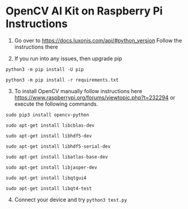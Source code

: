 # OpenCV AI Kit on Raspberry Pi Instructions

1. Go over to https://docs.luxonis.com/api/#python_version
  Follow the instructions there

2. If you run into any issues, then upgrade pip

```python3 -m pip install -U pip```

```python3 -m pip install -r requirements.txt```

3. To install OpenCV manually follow instructions here https://www.raspberrypi.org/forums/viewtopic.php?t=232294 or execute the following commands.

```sudo pip3 install opencv-python``` 

```sudo apt-get install libcblas-dev```

```sudo apt-get install libhdf5-dev```

```sudo apt-get install libhdf5-serial-dev```

```sudo apt-get install libatlas-base-dev```

```sudo apt-get install libjasper-dev ```

```sudo apt-get install libqtgui4```

```sudo apt-get install libqt4-test```

4. Connect your device and try ```python3 test.py```
  
